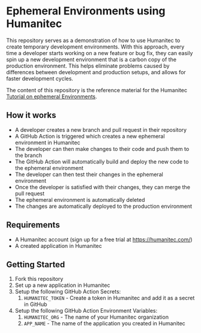 # Ephemeral Environments using Humanitec

This repository serves as a demonstration of how to use Humanitec to create temporary development environments. 
With this approach, every time a developer starts working on a new feature or bug fix, they can easily spin up a new development environment that is a carbon copy of the production environment. This helps eliminate problems caused by differences between development and production setups, and allows for faster development cycles.

The content of this repository is the reference material for the Humanitec [Tutorial on ephemeral Environments](https://developer.humanitec.com/introduction/tutorials/deploy-ephemeral-environments).

## How it works

- A developer creates a new branch and pull request in their repository
- A GitHub Action is triggered which creates a new ephemeral environment in Humanitec
- The developer can then make changes to their code and push them to the branch
- The GitHub Action will automatically build and deploy the new code to the ephemeral environment
- The developer can then test their changes in the ephemeral environment
- Once the developer is satisfied with their changes, they can merge the pull request
- The ephemeral environment is automatically deleted
- The changes are automatically deployed to the production environment

## Requirements

- A Humanitec account (sign up for a free trial at https://humanitec.com/)
- A created application in Humanitec

## Getting Started

 1. Fork this repository
 2. Set up a new application in Humanitec
 3. Setup the following GitHub Action Secrets:
    1. `HUMANITEC_TOKEN` - Create a token in Humanitec and add it as a secret in GitHub
 4. Setup the following GitHub Action Environment Variables:
    1. `HUMANITEC_ORG` - The name of your Humanitec organization
    2. `APP_NAME` - The name of the application you created in Humanitec

